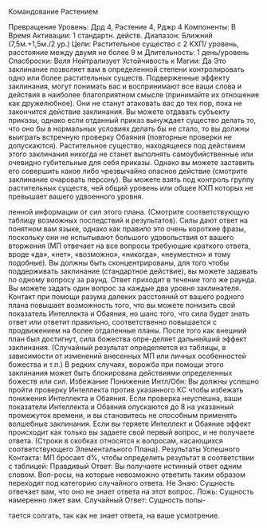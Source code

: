 
Командование Растением

Превращение
Уровень: Дрд 4, Растение 4, Рджр 4
Компоненты: В
Время Активации: 1 стандартн. действ.
Диапазон: Ближний (7,5м.+1,5м./2 ур.)
Цели: Растительное существо с 2 КХП/
уровень, расстояние между двумя не
более 9 м
Длительность: 1 день/уровень
Спасброски: Воля Нейтрализует
Устойчивость к Магии: Да
Это заклинание позволяет вам в определенной степени контролировать
одно или более растительных существ.
Подверженные эффекту заклинания,
могут понимать вас и воспринимают
все ваши слова и действия в наиболее
благоприятном смысле (принимайте их
отношение как дружелюбное). Они не
станут атаковать вас до тех пор, пока не
закончится действие заклинания. Вы
можете отдавать субъекту приказы, однако если отданный приказ вынуждает
существо делать то, что оно бы в нормальных условиях делать бы не стало,
то вы должны выиграть встречную проверку Обаяния (повторные проверки не
допускаются). Растительное существо,
находящееся под действием этого заклинания никогда не станет выполнять
самоубийственные или очевидно губительные для себя приказы. Однако вы
можете заставить его совершить какое
либо чрезвычайно опасное действие
(смотрите заклинание очаровать персону).
Вы можете взять под контроль группу растительных существ, чей общий
уровень или общее КХП которых не
превышает вашего удвоенного уровня.

ленной информации от сил этого плана.
(Смотрите соответствующую таблицу
возможных последствий и результатов).
Силы дают ответ на понятном вам языке, однако как правило это очень короткие фразы, поскольку они не испытывают большого удовольствия от вашего
вторжения (МП отвечает на все вопросы
требующие краткого ответа, вроде «да»,
«нет», «возможно», «никогда», «неуместно» и тому подобные). Вы должны
быть сконцентрированы, для того чтобы
поддерживать заклинание (стандартное
действие), вы можете задавать по одному вопросу за раунд. Ответ приходит в
течение того же раунда. Вы можете задать один вопрос за каждые два уровня
заклинателя.
Контакт при помощи разума далеких
расстояний от вашего родного плана
повышает возможность того, что вы
можете понизить свой показатель Интеллекта и Обаяния, но шанс того, что
сила будет знать ответ или ответит правильно, соответственно повышается
с продвижением на более отдаленные
планы. После того как внешний план
был достигнут, сила божества опре-деляет дальнейший эффект заклинания.
(Случайный результат определяется из
таблицы, в зависимости от изменений
внесенных МП или личных особенностей божества и т.п.)
В редких случаях, ворожба при помощи этого заклинания может быть
блокирована действиями определенных
божеств или сил.
Избежание Понижение Интл/Обн:
Вы должны успешно пройти проверку
Интеллекта против указанного КС чтобы избежать понижения Интеллекта
и Обаяния. Если проверка неуспешна,
ваши показатели Интеллекта и Обаяния опускаются до 8 на указанный промежуток времени, и вы становитесь не
способным применять волшебные заклинания. Если вы теряете Интеллект и
Обаяние эффект происходит как только
вы задаете свой первый вопрос, и не
получаете ответа. (Строки в скобках относятся к вопросам, касающихся соответствующего Элементального Плана).
Результаты Успешного Контакта:
МП бросает d%, чтобы определить результат в соответствии с таблицей:
Правдивый Ответ: Вы получаете истинный ответ одним словом. Воп-росы,
на которые невозможно ответить таким
образом переходят под категорию случайного ответа.
Не Знаю: Сущность отвечает вам, что
оно не знает ответа на этот вопрос.
Ложь: Сущность намеренно лжет вам.
Случайный Ответ: Сущность попы-

тается солгать, так как не знает ответа,
на ваше усмотрение.